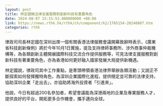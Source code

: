 ```yaml
---
layout: post
title: 林定國稱法律支援服務對創新科技有重要角色
date: 2024-08-07 15:15:53.000000000 +08:00
link: https://news.rthk.hk/rthk/ch/component/k2/1765154-20240807.htm
categories: rthk
---
```


律政司司長林定國在深圳出席一個有關香港法律服務會議開幕致辭時表示，《廣東省科技創新條例》將於今年10月1日實施，提及支持律師事務所、涉外商事仲裁機構等，為各類創新主體開展國際科技交流合作提供服務等，可見法律支援服務對創新科技有著重要角色，亦為香港如何更好融入國家發展大局提供新機遇。

林定國說，律政司其中工作重點，是牽頭帶領香港法律界舉辦各類活動；又說正不斷探索如何發揮獨特角色，為深圳企業國際化進程，提供穩定並可靠的法律支持，協助深圳企業「走出去」，亦協助將海外投資者「引進來」。

他說，今日有超過200名參加者，希望會議能為深港兩地的企業及專業服務人才，提供良好的平台，開拓更多合作機會，攜手邁向全球。
